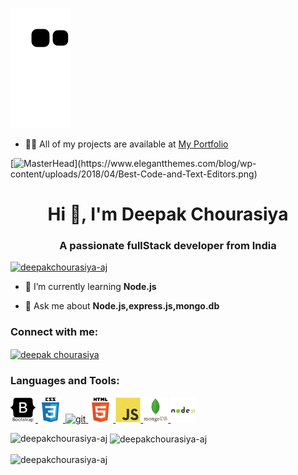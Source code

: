  ![Snake animation](https://github.com/deepakChourasiya-aj/deepakChourasiya-aj/blob/output/github-contribution-grid-snake.svg)

- 👨‍💻 All of my projects are available at [My Portfolio](https://deepakchourasiya-aj.github.io/)

[![MasterHead](https://www.elegantthemes.com/blog/wp-content/uploads/2018/04/Best-Code-and-Text-Editors.png...)](https://www.elegantthemes.com/blog/wp-content/uploads/2018/04/Best-Code-and-Text-Editors.png)
<h1 align="center">Hi 👋, I'm Deepak Chourasiya</h1>
<h3 align="center">A passionate fullStack developer from India</h3>
<!-- <img align="right" width="300" src="https://encrypted-tbn0.gstatic.com/images?q=tbn:ANd9GcRY5g-s7BVLfq4FLrHjo8e5AL1ABnn7wwK0PA&usqp=CAU" alt="code" > -->

<p align="left"> <a href="https://github.com/ryo-ma/github-profile-trophy"><img src="https://github-profile-trophy.vercel.app/?username=deepakchourasiya-aj" alt="deepakchourasiya-aj" /></a> </p>

- 🌱 I’m currently learning **Node.js**

- 💬 Ask me about **Node.js,express.js,mongo.db**

<h3 align="left">Connect with me:</h3>
<p align="left">
<a href="https://linkedin.com/in/deepak chourasiya" target="blank"><img align="center" src="https://raw.githubusercontent.com/rahuldkjain/github-profile-readme-generator/master/src/images/icons/Social/linked-in-alt.svg" alt="deepak chourasiya" height="30" width="40" /></a>
</p>

<h3 align="left">Languages and Tools:</h3>
<p align="left"> <a href="https://getbootstrap.com" target="_blank" rel="noreferrer"> <img src="https://raw.githubusercontent.com/devicons/devicon/master/icons/bootstrap/bootstrap-plain-wordmark.svg" alt="bootstrap" width="40" height="40"/> </a> <a href="https://www.w3schools.com/css/" target="_blank" rel="noreferrer"> <img src="https://raw.githubusercontent.com/devicons/devicon/master/icons/css3/css3-original-wordmark.svg" alt="css3" width="40" height="40"/> </a> <a href="https://git-scm.com/" target="_blank" rel="noreferrer"> <img src="https://www.vectorlogo.zone/logos/git-scm/git-scm-icon.svg" alt="git" width="40" height="40"/> </a> <a href="https://www.w3.org/html/" target="_blank" rel="noreferrer"> <img src="https://raw.githubusercontent.com/devicons/devicon/master/icons/html5/html5-original-wordmark.svg" alt="html5" width="40" height="40"/> </a> <a href="https://developer.mozilla.org/en-US/docs/Web/JavaScript" target="_blank" rel="noreferrer"> <img src="https://raw.githubusercontent.com/devicons/devicon/master/icons/javascript/javascript-original.svg" alt="javascript" width="40" height="40"/> </a> <a href="https://www.mongodb.com/" target="_blank" rel="noreferrer"> <img src="https://raw.githubusercontent.com/devicons/devicon/master/icons/mongodb/mongodb-original-wordmark.svg" alt="mongodb" width="40" height="40"/> </a> <a href="https://nodejs.org" target="_blank" rel="noreferrer"> <img src="https://raw.githubusercontent.com/devicons/devicon/master/icons/nodejs/nodejs-original-wordmark.svg" alt="nodejs" width="40" height="40"/> </a> </p>

<p><img align="left" src="https://github-readme-stats.vercel.app/api/top-langs?username=deepakchourasiya-aj&show_icons=true&locale=en&layout=compact" alt="deepakchourasiya-aj" /></p>

<p>&nbsp;<img align="center" src="https://github-readme-stats.vercel.app/api?username=deepakchourasiya-aj&show_icons=true&locale=en" alt="deepakchourasiya-aj" /></p>

<p><img align="center" src="https://github-readme-streak-stats.herokuapp.com/?user=deepakchourasiya-aj&" alt="deepakchourasiya-aj" /></p>
